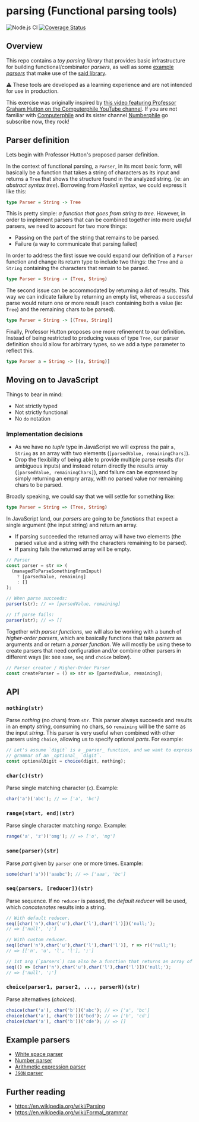 # parsing (Functional parsing tools)

![Node.js CI](https://github.com/lupomontero/parsing/workflows/Node.js%20CI/badge.svg)
[![Coverage Status](https://coveralls.io/repos/github/lupomontero/parsing/badge.svg?branch=master)](https://coveralls.io/github/lupomontero/parsing?branch=master)

## Overview

This repo contains a _toy parsing library_ that provides basic infrastructure
for building functional/combinator _parsers_, as well as some
[example _parsers_](#example-parsers) that make use of the [said library](#api).

:warning: These tools are developed as a learning experience and are not intended for use
in production.

This exercise was originally inspired by
[this video featuring Professor Graham Hutton on the Computerphile YouTube channel](https://www.youtube.com/watch?v=dDtZLm7HIJs).
If you are not familiar with
[Computerphile](https://www.youtube.com/channel/UC9-y-6csu5WGm29I7JiwpnA)
and its sister channel [Numberphile](https://www.youtube.com/user/numberphile)
go subscribe now, they rock!

## Parser definition

Lets begin with Professor Hutton's proposed parser definition.

In the context of functional parsing, a `Parser`, in its most basic form, will
basically be a function that takes a string of characters as its input and
returns a `Tree` that shows the structure found in the analyzed string. (ie: an
_abstract syntax tree_). Borrowing from _Haskell_ syntax, we could express it
like this:

```hs
type Parser = String -> Tree
```

This is pretty simple: _a function that goes from string to tree_. However, in
order to implement parsers that can be combined together into more _useful_
parsers, we need to account for two more things:

* Passing on the part of the string that remains to be parsed.
* Failure (a way to communicate that parsing failed)

In order to address the first issue we could expand our definition of a `Parser`
function and change its return type to include two things: the `Tree` and a
`String` containing the characters that remain to be parsed.

```hs
type Parser = String -> (Tree, String)
```

The second issue can be accommodated by returning a _list_ of results. This way
we can indicate failure by returning an empty list, whereas a successful parse
would return one or more result (each containing both a value (ie: `Tree`) and
the remaining chars to be parsed).

```hs
type Parser = String -> [(Tree, String)]
```

Finally, Professor Hutton proposes one more refinement to our definition.
Instead of being restricted to producing vaues of type `Tree`, our parser
definition should allow for arbitrary types, so we add a type parameter to
reflect this.

```hs
type Parser a = String -> [(a, String)]
```

## Moving on to JavaScript

Things to bear in mind:

* Not strictly typed
* Not strictly functional
* No `do` notation

### Implementation decisions

* As we have no _tuple_ type in JavaScript we will express the pair `a, String`
  as an array with two elements (`[parsedValue, remainingChars]`).
* Drop the flexibility of being able to provide multiple parse results (for
  ambiguous inputs) and instead return directly the results array
  (`[parsedValue, remainingChars]`), and failure can be expressed by simply
  returning an empry array, with no parsed value nor remaining chars to be
  parsed.

Broadly speaking, we could say that we will settle for something like:

```hs
type Parser = String => (Tree, String)
```

In JavaScript land, our _parsers_ are going to be _functions_ that expect a
single argument (the input string) and return an array.

* If parsing succeeded the returned array will have two elements (the parsed
  value and a string with the characters remaining to be parsed).
* If parsing fails the returned array will be empty.

```js
// Parser
const parser = str => (
  (managedToParseSomethingFromInput)
    ? [parsedValue, remaining]
    : []
);

// When parse succeeds:
parser(str); // => [parsedValue, remaining]

// If parse fails:
parser(str); // => []
```

Together with _parser functions_, we will also be working with a bunch of
_higher-order parsers_, which are basically functions that take _parsers_ as
arguments and or return a _parser function_. We will mostly be using these to
create parsers that need configuration and/or combine other parsers in different
ways (ie: see `some`, `seq` and `choice` below).

```js
// Parser creator / Higher-Order Parser
const createParser = () => str => [parsedValue, remaining];
```

## API

### `nothing(str)`

Parse _nothing_ (no chars) from `str`. This parser always succeeds and results
in an empty _string_, consuming no chars, so `remaining` will be the same as the
input _string_. This parser is very useful when combined with other parsers
using `choice`, allowing us to specify optional _parts_. For example:

```js
// Let's assume `digit` is a _parser_ function, and we want to express the
// grammar of an _optional_ `digit`.
const optionalDigit = choice(digit, nothing);
```

### `char(c)(str)`

Parse single matching character (`c`). Example:

```js
char('a')('abc'); // => ['a', 'bc']
```

### `range(start, end)(str)`

Parse single character matching _range_. Example:

```js
range('a', 'z')('omg'); // => ['o', 'mg']
```

### `some(parser)(str)`

Parse _part_ given by `parser` one or more times. Example:

```js
some(char('a'))('aaabc'); // => ['aaa', 'bc']
```

### `seq(parsers, [reducer])(str)`

Parse sequence. If no `reducer` is passed, the _default reducer_ will be used,
which _concatenates_ results into a string.

```js
// With default reducer.
seq([char('n'),char('u'),char('l'),char('l')])('null;');
// => ['null', ';']

// With custom reducer.
seq([char('n'),char('u'),char('l'),char('l')], r => r)('null;');
// => [['n', 'u', 'l', 'l'], ';']

// 1st arg (`parsers`) can also be a function that returns an array of parsers.
seq(() => [char('n'),char('u'),char('l'),char('l')])('null;');
// => ['null', ';']
```

### `choice(parser1, parser2, ..., parserN)(str)`

Parse alternatives (_choices_).

```js
choice(char('a'), char('b'))('abc'); // => ['a', 'bc']
choice(char('a'), char('b'))('bcd'); // => ['b', 'cd']
choice(char('a'), char('b'))('cde'); // => []
```

## Example parsers

* [White space parser](./examples/ws)
* [Number parser](./examples/number)
* [Arithmetic expression parser](examples/arithmetic)
* [`JSON` parser](examples/json)

## Further reading

* https://en.wikipedia.org/wiki/Parsing
* https://en.wikipedia.org/wiki/Formal_grammar
